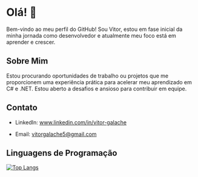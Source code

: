 # Olá! 👋

Bem-vindo ao meu perfil do GitHub! Sou Vitor, estou em fase inicial da minha jornada como desenvolvedor e atualmente meu foco está em aprender e crescer.

## Sobre Mim

Estou procurando oportunidades de trabalho ou projetos que me proporcionem uma experiência prática para acelerar meu aprendizado em C# e .NET. Estou aberto a desafios e ansioso para contribuir em equipe.


## Contato

- LinkedIn: www.linkedin.com/in/vitor-galache

- Email: vitorgalache5@gmail.com

## Linguagens de Programação

[![Top Langs](https://github-readme-stats.vercel.app/api/top-langs/?username=Galachee&layout=compact)](https://github.com/anuraghazra/github-readme-stats)


